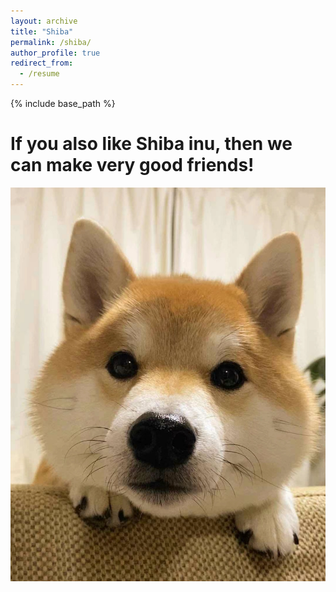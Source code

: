 ```yaml
---
layout: archive
title: "Shiba"
permalink: /shiba/
author_profile: true
redirect_from:
  - /resume
---
```


{% include base_path %}

If you also like Shiba inu, then we can make very good friends! 
======

![shiba1](/images/shiba/shiba1.jpg)

